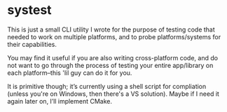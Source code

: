 # systest

This is just a small CLI utility I wrote for the purpose of testing code that needed to work on multiple platforms, and to probe platforms/systems for their capabilities.

You may find it useful if you are also writing cross-platform code, and do not want to go through the process of testing your entire app/library on each platform–this 'lil guy can do it for you.

It is primitive though; it’s currently using a shell script for compliation (unless you're on Windows, then there's a VS solution). Maybe if I need it again later on, I’ll implement CMake.
